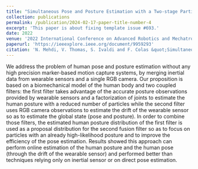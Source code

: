 ```yaml
---
title: "Simultaneous Pose and Posture Estimation with a Two-stage Particle Filter for Visuo-inertial Fusion"
collection: publications
permalink: /publication/2024-02-17-paper-title-number-4
excerpt: 'This paper is about fixing template issue #693.'
date: 2022
venue: '2022 International Conference on Advanced Robotics and Mechatronics'
paperurl: 'https://ieeexplore.ieee.org/document/9959293'
citation: 'N. Mehdi, V. Thomas, S. Ivaldi and F. Colas &quot;Simultaneous Pose and Posture Estimation with a Two-stage Particle Filter for Visuo-inertial Fusion.&quot; <i>2022 International Conference on Advanced Robotics and Mechatronics (ICARM)</i>. 1(3).'
---
```


We address the problem of human pose and posture estimation without any high precision marker-based motion capture
systems, by merging inertial data from wearable sensors and a single RGB camera.
Our proposition is based on a biomechanical model of the human body and two coupled filters:
the first filter takes advantage of the accurate posture observations provided by wearable sensors 
and a factorization of joints to estimate the human posture with a reduced number of particles 
while the second filter uses RGB camera observations to estimate the drift of the wearable sensor 
so as to estimate the global state (pose and posture). 
In order to combine those filters, the estimated human posture distribution of the first filter 
is used as a proposal distribution for the second fusion filter so as to focus on particles with 
an already high-likelihood posture and to improve the efficiency of the pose estimation. 
Results showed this approach can perform online estimation of the human posture and 
the human pose (through the drift of the wearable sensor) and performed better than techniques
relying only on inertial sensor or on direct pose estimation.
